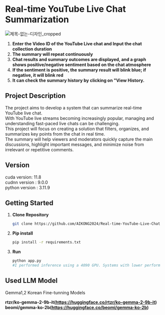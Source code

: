 # Real-time YouTube Live Chat Summarization
![제목-없는-디자인_cropped](https://github.com/user-attachments/assets/d839b14b-cdb3-40e4-b57b-9f9b55bcea00)

1. **Enter the Video ID of the YouTube Live chat and Input the chat collection duration**
2. **The summary will repeat continuously**
3. **Chat results and summary outcomes are displayed, and a graph shows positive/negative sentiment based on the chat atmosphere**
4. **If the sentiment is positive, the summary result will blink blue; if negative, it will blink red**
5. **It can check the summary history by clicking on "View History.**
   
## Project Description
The project aims to develop a system that can summarize real-time YouTube live chat.  
With YouTube live streams becoming increasingly popular, managing and understanding fast-paced live chats can be challenging.  
This project will focus on creating a solution that filters, organizes, and summarizes key points from the chat in real time.  
The summary will help viewers and moderators quickly capture the main discussions, highlight important messages, and minimize noise from irrelevant or repetitive comments. 

## Version
cuda version: 11.8  
cudnn version : 9.0.0  
python version : 3.11.9  

## Getting Started
1. **Clone Repository**

   ```bash
   git clone https://github.com/AIKONG2024/Real-time-YouTube-Live-Chat-Summarization.git
2. **Pip install**

   ```bash
   pip install -r requirements.txt  
4. **Run**  

   ```bash
   python app.py
   #I performed inference using a 4090 GPU. Systems with lower performance may not be able to run this.

##  Used LLM Model
  Gemma1,2 Korean Fine-tunning Models  
  
  **rtzr/ko-gemma-2-9b-it(https://huggingface.co/rtzr/ko-gemma-2-9b-it)**  
  **beomi/gemma-ko-2b(https://huggingface.co/beomi/gemma-ko-2b)**
